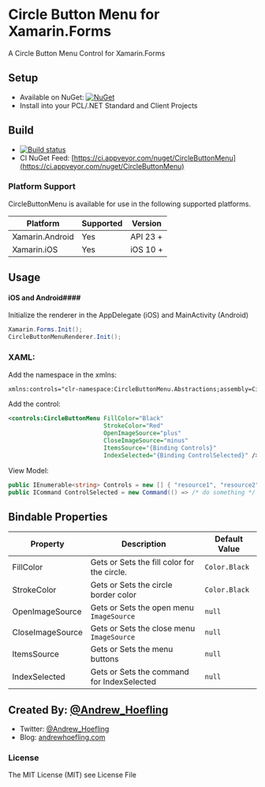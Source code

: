 # Circle Button Menu for Xamarin.Forms
A Circle Button Menu Control for Xamarin.Forms

## Setup

* Available on NuGet: [![NuGet](https://img.shields.io/nuget/v/CircleButtonMenu.svg?label=NuGet)](https://www.nuget.org/packages/CircleButtonMenu)
* Install into your PCL/.NET Standard and Client Projects

## Build

* [![Build status](https://ci.appveyor.com/api/projects/status/eqdh0b3479m2lf40?svg=true)](https://ci.appveyor.com/project/ahoefling/circlebuttonmenu)
* CI NuGet Feed: [https://ci.appveyor.com/nuget/CircleButtonMenu](https://ci.appveyor.com/nuget/CircleButtonMenu)
    
### Platform Support
CircleButtonMenu is available for use in the following supported platforms.

| Platform         | Supported | Version     |
|------------------|-----------|-------------|
| Xamarin.Android  | Yes       | API 23 +    |
| Xamarin.iOS      | Yes       | iOS 10 +    |


## Usage ##

#### iOS and Android####
Initialize the renderer in the AppDelegate (iOS) and MainActivity (Android)

```c#
Xamarin.Forms.Init();
CircleButtonMenuRenderer.Init();
```

### XAML: ####
Add the namespace in the xmlns:

```xml
xmlns:controls="clr-namespace:CircleButtonMenu.Abstractions;assembly=CircleButtonMenu.Abstractions"
```

Add the control:

```xml
<controls:CircleButtonMenu FillColor="Black"
                           StrokeColor="Red"
                           OpenImageSource="plus"
                           CloseImageSource="minus"
                           ItemsSource="{Binding Controls}"
                           IndexSelected="{Binding ControlSelected}" />
```

View Model:
```c#
public IEnumerable<string> Controls = new [] { "resource1", "resource2" };
public ICommand ControlSelected = new Command(() => /* do something */ );
```

## Bindable Properties

| Property          | Description                                     | Default Value              |
|-------------------|-------------------------------------------------|----------------------------|
| FillColor         | Gets or Sets the fill color for the circle.     | `Color.Black`              |
| StrokeColor       | Gets or Sets the circle border color            | `Color.Black`              |
| OpenImageSource   | Gets or Sets the open menu `ImageSource`        | `null`                     |
| CloseImageSource  | Gets or Sets the close menu `ImageSource`       | `null`                     |
| ItemsSource       | Gets or Sets the menu buttons                   | `null`                     |
| IndexSelected     | Gets or Sets the command for IndexSelected      | `null`                     |

## Created By: [@Andrew_Hoefling](https://twitter.com/andrew_hoefling)

* Twitter: [@Andrew_Hoefling](https://twitter.com/andrew_hoefling)
* Blog: [andrewhoefling.com](http://www.andrewhoefling.com)

### License

The MIT License (MIT) see License File